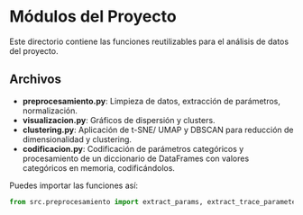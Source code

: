 # Módulos del Proyecto

Este directorio contiene las funciones reutilizables para el análisis de datos del proyecto.

## Archivos

- **preprocesamiento.py**: Limpieza de datos, extracción de parámetros, normalización.
- **visualizacion.py**: Gráficos de dispersión y clusters.
- **clustering.py**: Aplicación de t-SNE/ UMAP y DBSCAN para reducción de dimensionalidad y clustering.
- **codificacion.py**: Codificación de parámetros categóricos y procesamiento de un diccionario de DataFrames con valores categóricos en memoria, codificándolos.

Puedes importar las funciones así:

```python
from src.preprocesamiento import extract_params, extract_trace_parameters
```
